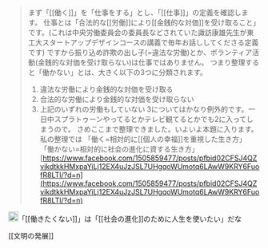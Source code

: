 

> まず「[[働く]]」を「仕事をする」とし、「[[仕事]]」の定義を確認します。
>  仕事とは「合法的な[[労働]]により[[金銭的な対価]]を受け取ること」です。(これは中央労働委員会の委員長などされていた諏訪康雄先生が東工大スタートアップデザインコースの講義で毎年お話ししてくださる定義です)
>  ですから振り込め詐欺の出し子(=違法な労働)とか、ボランティア活動(金銭的な対価を受け取らない)は仕事ではありません。
>  つまり整理すると「働かない」とは、大きく以下の3つに分類されます。
>  1. 違法な労働により金銭的な対価を受け取る
>  2. 合法的な労働により金銭的な対価を受け取らない
>  3. 上記のいずれの労働もしていない
>  3についてはかなり例外的です。一日中スプラトゥーンやってるとかテレビ観てるとかでも2に入ってしまうので。
>  さめここまで整理できました。いよいよ本題に入ります。
>  私の整理では
>  「働く=相対的に[[個人の幸福]]を重視した生き方」
>  「働かない=相対的に社会の進化に資する生き方」
[https://www.facebook.com/1505859477/posts/pfbid02CFSJ4QZvikdtkkHMxpaYiLj12EX4uJzJSL7UHgqoWUmotq6LAwW9KRY6FuofR8LTl/?d=n](https://www.facebook.com/1505859477/posts/pfbid02CFSJ4QZvikdtkkHMxpaYiLj12EX4uJzJSL7UHgqoWUmotq6LAwW9KRY6FuofR8LTl/?d=n)

<img src='https://scrapbox.io/api/pages/nishio/nishio/icon' alt='nishio.icon' height="19.5"/>「[[働きたくない]]」は「[[社会の進化]]のために人生を使いたい」だな

[[文明の発展]]
